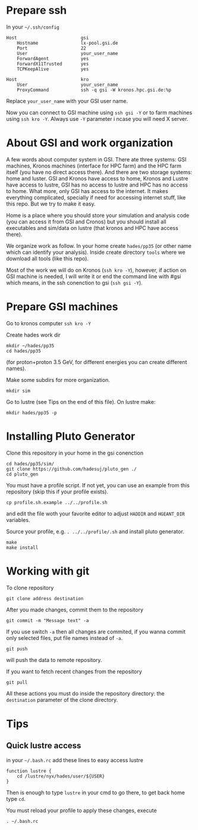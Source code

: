 Prepare ssh
===========

In your `~/.ssh/config`

    Host                        gsi
        Hostname                lx-pool.gsi.de
        Port                    22
        User                    your_user_name
        ForwardAgent            yes
        ForwardX11Trusted       yes
        TCPKeepAlive            yes
    
    Host                        kro
        User                    your_user_name
        ProxyCommand            ssh -q gsi -W kronos.hpc.gsi.de:%p

Replace `your_user_name` with your GSI user name.

Now you can connect to GSI machine using `ssh gsi -Y` or to farm machines using `ssh kro -Y`. Always use `-Y` parameter i ncase you will need X server.

About GSI and work organization
===============================

A few words about computer system in GSI. There ate three systems: GSI machines, Kronos machines (interface for HPC farm) and the HPC farm itself (you have no direct access there). And there are two storage systems: home and luster. GSI and Kronos have access to home, Kronos and Lustre have access to lustre, GSI has no access to lustre and HPC has no access to home. What more, only GSI has access to the internet. It makes everything complicated, specially if need for accessing internet stuff, like this repo. But we try to make it easy.

Home is a place where you should store your simulation and analysis code (you can access it from GSI and Cronos) but you should install all executables and sim/data on lustre (that kronos and HPC have access there).

We organize work as follow. In your home create `hades/pp35` (or other name which can identify your analysis). Inside create directory `tools` where we download all tools (like this repo).

Most of the work we will do on Kronos (`ssh kro -Y`), however, if action on GSI machine is needed, I will write it or end the command line with #gsi which means, in the ssh conenction to gsi (`ssh gsi -Y`).

Prepare GSI machines
====================

Go to kronos computer `ssh kro -Y`

Create hades work dir

    mkdir ~/hades/pp35
    cd hades/pp35

(for proton+proton 3.5 GeV, for different energies you can create different names).

Make some subdirs for more organization.

    mkdir sim

Go to lustre (see Tips on the end of this file). On lustre make:

    mkdir hades/pp35 -p


Installing Pluto Generator
==========================

Clone this repository in your home in the gsi conenction

    cd hades/pp35/sim/
    git clone https://github.com/hadesuj/pluto_gen ./
    cd pluto_gen

You must have a profile script. If not yet, you can use an example from this repository (skip this if your profile exists).

    cp profile.sh.example ../../profile.sh

and edit the file woth your favorite editor to adjust `HADDIR` and `HGEANT_DIR` variables.

Source your profile, e.g. `. ../../profile/.sh` and install pluto generator.

    make
    make install


Working with git
================

To clone repository

    git clone address destination

After you made changes, commit them to the repository

    git commit -m "Message text" -a

If you use switch `-a` then all changes are commited, if you wanna commit only selected files, put file names instead of `-a`.

    git push

will push the data to remote repository.

If you want to fetch recent changes from the repository

    git pull

All these actions you must do inside the repository directory: the `destination` parameter of the clone directory.



Tips
====

Quick lustre access
-------------------

in your `~/.bash.rc` add these lines to easy access lustre

    function lustre {
        cd /lustre/nyx/hades/user/${USER}
    }

Then is enough to type `lustre` in your cmd to go there, to get back home type `cd`.

You must reload your profile to apply these changes, execute

    . ~/.bash.rc